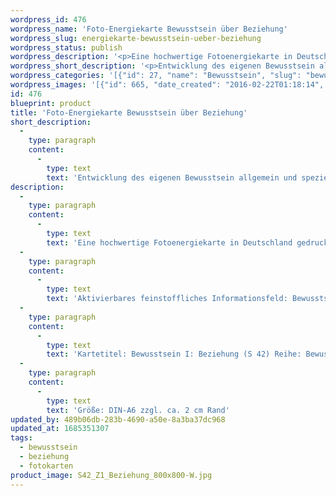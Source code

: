 ```yaml
---
wordpress_id: 476
wordpress_name: 'Foto-Energiekarte Bewusstsein über Beziehung'
wordpress_slug: energiekarte-bewusstsein-ueber-beziehung
wordpress_status: publish
wordpress_description: '<p>Eine hochwertige Fotoenergiekarte in Deutschland gedruckt und in Handarbeit laminiert.  Sie ist in Postkartengröße (DIN-A6) oder kleiner gut zu transportieren und kann auch auf den Körper aufgelegt werden.</p><p>Aktivierbares feinstoffliches Informationsfeld: Bewusstsein - Beziehungsbewusstsein - Entwicklung - "Schwingungserhöhung" - Feinstofflichkeit erfahren: Entwicklung des eigenen Bewusstsein allgemein und speziell für den gesamten Bereich der Beziehungen (privat, beruflich usw.). Fähigkeit zur Wahrnehmung und zur Lenkung feinstofflicher Energien entwickeln.</p><p>Kartetitel: Bewusstsein I: Beziehung (S 42) Reihe: Bewusstsein.</p><p>Größe: DIN-A6 zzgl. ca. 2 cm Rand<br />Andere Formate sind individuell für Sie innerhalb weniger Tage herstellbar. Bitte kontaktieren Sie uns hierfür unter <a href="mailto:info@elvedenverlag.de">info@elvedenverlag.de</a>.</p><p><a href="https://my.feenbaum.de/anwendung-energiebilder-foto-laminiert/">Anwendungshinweise</a>      <a href="https://my.feenbaum.de/produktinformationen-fotokarten/">Produktinformationen</a></p>'
wordpress_short_description: '<p>Entwicklung des eigenen Bewusstsein allgemein und speziell für den Bereich Beziehung</p>'
wordpress_categories: '[{"id": 27, "name": "Bewusstsein", "slug": "bewusstsein"}, {"id": 33, "name": "Beziehung", "slug": "beziehung"}, {"id": 23, "name": "Fotokarten", "slug": "fotokarten"}]'
wordpress_images: '[{"id": 665, "date_created": "2016-02-22T01:18:14", "date_created_gmt": "2016-02-21T23:18:14", "date_modified": "2016-02-22T01:18:14", "date_modified_gmt": "2016-02-21T23:18:14", "src": "https://my.feenbaum.de/wp-content/uploads/2016/02/S42_Z1_Beziehung_800x800-W.jpg", "name": "S42_Z1_Beziehung_800x800-W", "alt": ""}]'
id: 476
blueprint: product
title: 'Foto-Energiekarte Bewusstsein über Beziehung'
short_description:
  -
    type: paragraph
    content:
      -
        type: text
        text: 'Entwicklung des eigenen Bewusstsein allgemein und speziell für den Bereich Beziehung'
description:
  -
    type: paragraph
    content:
      -
        type: text
        text: 'Eine hochwertige Fotoenergiekarte in Deutschland gedruckt und in Handarbeit laminiert.  Sie ist in Postkartengröße (DIN-A6) oder kleiner gut zu transportieren und kann auch auf den Körper aufgelegt werden.'
  -
    type: paragraph
    content:
      -
        type: text
        text: 'Aktivierbares feinstoffliches Informationsfeld: Bewusstsein - Beziehungsbewusstsein - Entwicklung - "Schwingungserhöhung" - Feinstofflichkeit erfahren: Entwicklung des eigenen Bewusstsein allgemein und speziell für den gesamten Bereich der Beziehungen (privat, beruflich usw.). Fähigkeit zur Wahrnehmung und zur Lenkung feinstofflicher Energien entwickeln.'
  -
    type: paragraph
    content:
      -
        type: text
        text: 'Kartetitel: Bewusstsein I: Beziehung (S 42) Reihe: Bewusstsein.'
  -
    type: paragraph
    content:
      -
        type: text
        text: 'Größe: DIN-A6 zzgl. ca. 2 cm Rand'
updated_by: 489b06db-283b-4690-a50e-8a3ba37dc968
updated_at: 1685351307
tags:
  - bewusstsein
  - beziehung
  - fotokarten
product_image: S42_Z1_Beziehung_800x800-W.jpg
---
```

